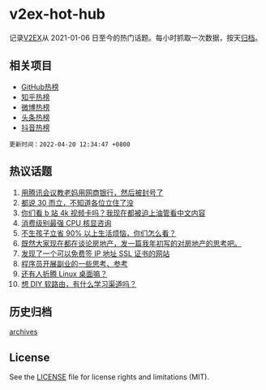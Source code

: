 # v2ex-hot-hub

 记录[V2EX](https://www.v2ex.com/)从 2021-01-06 日至今的热门话题。每小时抓取一次数据，按天[归档](archives)。
 
 ## 相关项目

- [GitHub热榜](https://github.com/lonnyzhang423/github-hot-hub)
- [知乎热榜](https://github.com/lonnyzhang423/zhihu-hot-hub)
- [微博热榜](https://github.com/lonnyzhang423/weibo-hot-hub)
- [头条热榜](https://github.com/lonnyzhang423/toutiao-hot-hub)
- [抖音热榜](https://github.com/lonnyzhang423/douyin-hot-hub)


 `更新时间：2022-04-20 12:34:47 +0800`

## 热议话题

1. [用腾讯会议教老妈用网商银行，然后被封号了](https://www.v2ex.com/t/847957)
1. [都说 30 而立，不知道各位立住了没](https://www.v2ex.com/t/847916)
1. [你们看 b 站 4k 视频卡吗？我现在都被迫上油管看中文内容](https://www.v2ex.com/t/848001)
1. [消费级别最强 CPU 核显咨询](https://www.v2ex.com/t/847918)
1. [不生孩子立省 90% 以上生活烦恼，你们怎么看？](https://www.v2ex.com/t/848073)
1. [既然大家现在都在谈论房地产，发一篇我年初写的对房地产的思考吧。](https://www.v2ex.com/t/847920)
1. [发现了一个可以免费签 IP 地址 SSL 证书的网站](https://www.v2ex.com/t/847936)
1. [程序员开展副业的一些思考、参考](https://www.v2ex.com/t/848072)
1. [还有人折腾 Linux 桌面嘛？](https://www.v2ex.com/t/847910)
1. [想 DIY 软路由，有什么学习渠道吗？](https://www.v2ex.com/t/848056)

## 历史归档

[archives](archives)

## License

See the [LICENSE](LICENSE) file for license rights and limitations (MIT).
